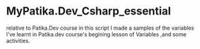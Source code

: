 # MyPatika.Dev_Csharp_essential
relative to Patika.Dev course
in this script I made a samples of the variables I've learnt in Patika.dev course's  begining lesson of Variables ,and some activities. 
